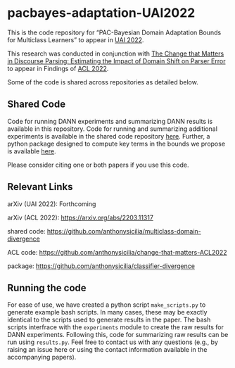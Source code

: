 # pacbayes-adaptation-UAI2022

This is the code repository for “PAC-Bayesian Domain Adaptation Bounds for Multiclass Learners” to appear in [UAI 2022](https://www.auai.org/uai2022/).

This research was conducted in conjunction with [The Change that Matters in Discourse Parsing: Estimating the Impact of Domain Shift on Parser Error](https://arxiv.org/abs/2203.11317) to appear in Findings of [ACL 2022](https://www.2022.aclweb.org). 

Some of the code is shared across repositories as detailed below.

## Shared Code
Code for running DANN experiments and summarizing DANN results is available in this repository. Code for running and summarizing additional experiments is available in the shared code repository [here](https://github.com/anthonysicilia/multiclass-domain-divergence). Further, a python package designed to compute key terms in the bounds we propose is available [here](https://github.com/anthonysicilia/classifier-divergence).

Please consider citing one or both papers if you use this code.

## Relevant Links
arXiv (UAI 2022): Forthcoming

arXiv (ACL 2022): https://arxiv.org/abs/2203.11317

shared code: https://github.com/anthonysicilia/multiclass-domain-divergence

ACL code: https://github.com/anthonysicilia/change-that-matters-ACL2022

package: https://github.com/anthonysicilia/classifier-divergence

## Running the code
For ease of use, we have created a python script ```make_scripts.py``` to generate example bash scripts. In many cases, these may be exactly identical to the scripts used to generate results in the paper. The bash scripts interfrace with the ```experiments``` module to create the raw results for DANN experiments. Following this, code for summarizing raw results can be run using ```results.py```. Feel free to contact us with any questions (e.g., by raising an issue here or using the contact information available in the accompanying papers).
